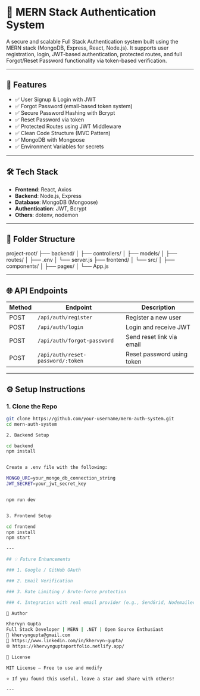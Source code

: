 # 🔐 MERN Stack Authentication System

A secure and scalable Full Stack Authentication system built using the MERN stack (MongoDB, Express, React, Node.js). It supports user registration, login, JWT-based authentication, protected routes, and full Forgot/Reset Password functionality via token-based verification.

---

## 🚀 Features

- ✅ User Signup & Login with JWT
- ✅ Forgot Password (email-based token system)
- ✅ Secure Password Hashing with Bcrypt
- ✅ Reset Password via token
- ✅ Protected Routes using JWT Middleware
- ✅ Clean Code Structure (MVC Pattern)
- ✅ MongoDB with Mongoose
- ✅ Environment Variables for secrets

---

## 🛠️ Tech Stack

- **Frontend**: React, Axios  
- **Backend**: Node.js, Express  
- **Database**: MongoDB (Mongoose)  
- **Authentication**: JWT, Bcrypt  
- **Others**: dotenv, nodemon  

---

## 📁 Folder Structure

project-root/
├── backend/
│ ├── controllers/
│ ├── models/
│ ├── routes/
│ ├── .env
│ └── server.js
├── frontend/
│ └── src/
│ ├── components/
│ ├── pages/
│ └── App.js


---

## 🌐 API Endpoints

| Method | Endpoint                            | Description                  |
|--------|-------------------------------------|------------------------------|
| POST   | `/api/auth/register`                | Register a new user          |
| POST   | `/api/auth/login`                   | Login and receive JWT        |
| POST   | `/api/auth/forgot-password`         | Send reset link via email    |
| POST   | `/api/auth/reset-password/:token`   | Reset password using token   |

---

## ⚙️ Setup Instructions

### 1. Clone the Repo

```bash
git clone https://github.com/your-username/mern-auth-system.git
cd mern-auth-system

2. Backend Setup

cd backend
npm install


Create a .env file with the following:

MONGO_URI=your_mongo_db_connection_string
JWT_SECRET=your_jwt_secret_key


npm run dev


3. Frontend Setup

cd frontend
npm install
npm start

---

## 💡 Future Enhancements

### 1. Google / GitHub OAuth

### 2. Email Verification

### 3. Rate Limiting / Brute-force protection

### 4. Integration with real email provider (e.g., SendGrid, Nodemailer)

🙌 Author

Khervyn Gupta
Full Stack Developer | MERN | .NET | Open Source Enthusiast
📧 khervyngupta@gmail.com
💼 https://www.linkedin.com/in/khervyn-gupta/
🌐 https://khervynguptaportfolio.netlify.app/

📄 License

MIT License — Free to use and modify

⭐ If you found this useful, leave a star and share with others!

---
